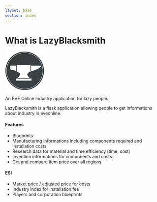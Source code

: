 ```yaml
---
layout: base
section: index
---
```

# What is LazyBlacksmith

![Logo](/assets/img/logo128.png)

An EVE Online Industry application for lazy people.

LazyBlacksmith is a flask application allowing people to get informations about industry in eveonline.

#### Features
* Blueprints
 * Manufacturing informations including components required and installation costs
 * Research data for material and time efficiency (time, cost)
 * Invention informations for components and costs.
* Get and compare item price over all regions

#### ESI
* Market price / adjusted price for costs
* Industry index for installation fee
* Players and corporation blueprints
